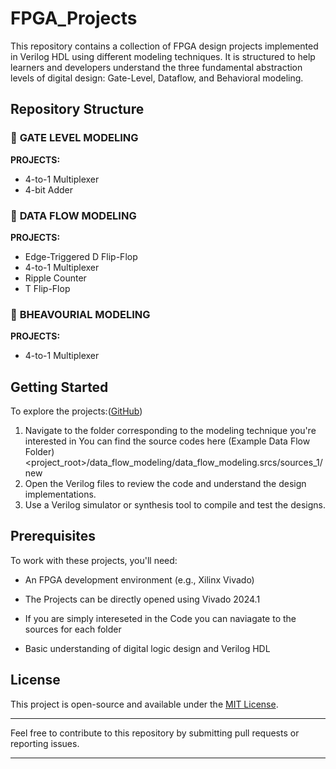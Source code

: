 
# FPGA\_Projects

This repository contains a collection of FPGA design projects implemented in Verilog HDL using different modeling techniques. It is structured to help learners and developers understand the three fundamental abstraction levels of digital design: Gate-Level, Dataflow, and Behavioral modeling.

## Repository Structure

### 📁 **GATE LEVEL MODELING**

**PROJECTS:**

* 4-to-1 Multiplexer
* 4-bit Adder

### 📁 **DATA FLOW MODELING**

**PROJECTS:**

* Edge-Triggered D Flip-Flop
* 4-to-1 Multiplexer
* Ripple Counter
* T Flip-Flop

### 📁 **BHEAVOURIAL MODELING**

**PROJECTS:**

* 4-to-1 Multiplexer


## Getting Started

To explore the projects:([GitHub][1])

1. Navigate to the folder corresponding to the modeling technique you're interested in
   You can find the source codes here (Example Data Flow Folder) <project_root>/data_flow_modeling/data_flow_modeling.srcs/sources_1/new
3. Open the Verilog files to review the code and understand the design implementations.
4. Use a Verilog simulator or synthesis tool to compile and test the designs.

## Prerequisites

To work with these projects, you'll need:

* An FPGA development environment (e.g., Xilinx Vivado)
* The Projects can be directly opened using Vivado 2024.1
* If you are simply intereseted in the Code you can naviagate to the sources for each folder

* Basic understanding of digital logic design and Verilog HDL

## License

This project is open-source and available under the [MIT License](LICENSE).

---

Feel free to contribute to this repository by submitting pull requests or reporting issues.

---

[1]: https://github.com/AzazHassankhan/Machine_Learning_Models_FPGA?utm_source=chatgpt.com "GitHub - AzazHassankhan/Machine_Learning_Models_FPGA: Welcome to the ..."
